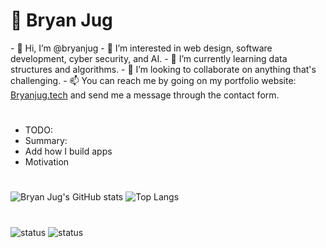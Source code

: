 <h1>👾 Bryan Jug</h1>
- 👋 Hi, I’m @bryanjug
- 👀 I’m interested in web design, software development, cyber security, and AI. 
- 🌱 I’m currently learning data structures and algorithms.
- 💞️ I’m looking to collaborate on anything that's challenging.
- 📫 You can reach me by going on my portfolio website: <a href="https://bryanjug.tech" target="_blank">Bryanjug.tech</a> and send me a message through the contact form.

#

- TODO:
- Summary:
- Add how I build apps
- Motivation

#

![Bryan Jug's GitHub stats](https://github-readme-stats.vercel.app/api?username=bryanjug&show_icons=true&theme=dark&count_private=true&include_all_commits=true&line_height=28&bg_color=60,0c0c0c,2b0077)
![Top Langs](https://github-readme-stats.vercel.app/api/top-langs/?username=bryanjug&layout=compact&theme=dark&langs_count=10&bg_color=60,0c0c0c,2b0077)

#

![status](https://badge.stateful.com/bryanjug/status.svg) ![status](https://badge.stateful.com/bryanjug/dnd.svg)

<!---
bryanjug/bryanjug is a ✨ special ✨ repository because its `README.md` (this file) appears on your GitHub profile.
You can click the Preview link to take a look at your changes.
--->

